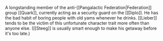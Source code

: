 A longstanding member of the anti-<span class="political-bodies-places">[[Pangalactic Federation|Federation]]</span> group <span class="miscellaneous">[[Quark]]</span>, currently acting as a security guard on the <span class="miscellaneous">[[Diplo]]</span>.  He has the bad habit of boring people with old yams whenever he drinks.
<span class="people">[[Lieber]]</span> tends to be the victim of this unfortunate character trait more often than anyone else.
(<span class="people">[[Steeg]]</span> is usually smart enough to make his getaway before it's too late.)